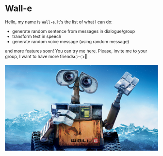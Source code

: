 # Wall-e 

Hello, my name is `Wall-e`. It's the list of what I can do:
* generate random sentence from messages in dialogue/group 
* transform text in speech
* generate random voice message (using random message)

and more features soon! 
You can try me [here](https://t.me/testIntervalbot).
Please, invite me to your group, I want to have more friends👉👈🥺

![Wall-e photo](https://github.com/in7erval/Wall-e/blob/master/16-9.jpg)
